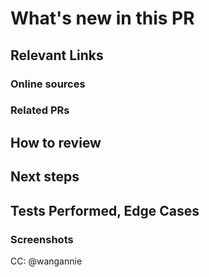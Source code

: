 [//]: # "These comments are meant for your reference. They are invisible and don't need to be deleted!"

# What's new in this PR

[//]: # "Describe what's new in this PR in a few lines. A description and bullet points for specifics will suffice."

## Relevant Links

### Online sources

[//]: # 'Optional - copy links to any tutorial or documentation that was useful to you when working on this PR'

### Related PRs

[//]: # "Optional - related PRs you're waiting on/ PRs that will conflict, etc; if this is a refactor, feel free to add PRs that previously modified this code"

## How to review

[//]: # 'The order in which to review files and what to expect when testing locally'

## Next steps

[//]: # "What's NOT in this PR, doesn't work yet, and/or still needs to be done"

## Tests Performed, Edge Cases

[//]: # 'Hopefully we will add a testing suite/CI soon, but until then note down the steps you took to test locally'

### Screenshots

[//]: # "Add screenshots of expected behavior - GIFs if you're feeling fancy!"

CC: @wangannie

[//]: # 'This tags Annie as a default. Feel free to change, or add on anyone who you should be in on the conversation.'
